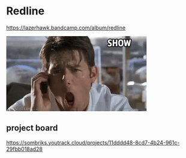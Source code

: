 # Redline

https://lazerhawk.bandcamp.com/album/redline

![jerry-maguire-show-me-the-money.gif](docs%2Fjerry-maguire-show-me-the-money.gif)

## project board

https://sombriks.youtrack.cloud/projects/11dddd48-8cd7-4b24-961c-29fbb018ad28
